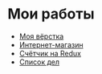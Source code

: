 # Мои работы
- [Моя вёрстка](https://Muzagov.github.io/Finish/)
- [Интернет-магазин](https://Muzagov.github.io/shop/)
- [Счётчик на Redux](https://Muzagov.github.io/counter/)
- [Список дел](https://Muzagov.github.io/todos/)
